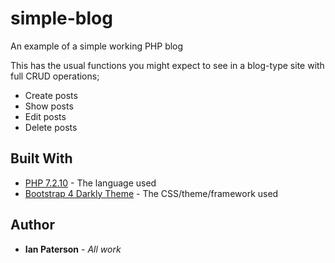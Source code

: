 # simple-blog
An example of a simple working PHP blog

This has the usual functions you might expect to see in a blog-type site with full CRUD operations;
* Create posts
* Show posts
* Edit posts
* Delete posts


## Built With

* [PHP 7.2.10](https://secure.php.net/) - The language used
* [Bootstrap 4 Darkly Theme](https://bootswatch.com/darkly/) - The CSS/theme/framework used

## Author

* **Ian Paterson** - *All work*
